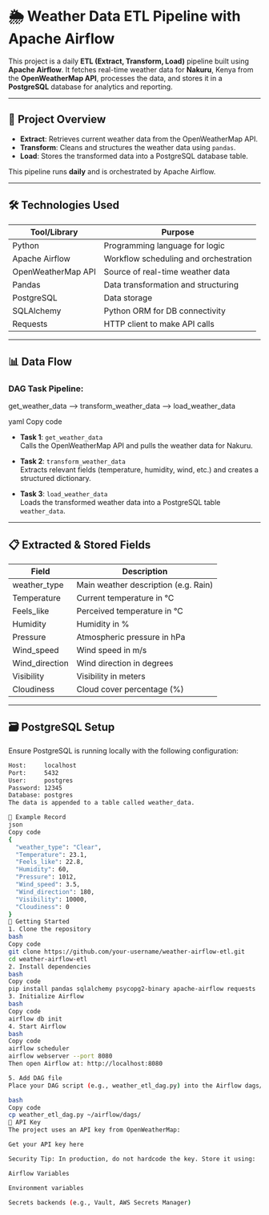 # 🌦️ Weather Data ETL Pipeline with Apache Airflow

This project is a daily **ETL (Extract, Transform, Load)** pipeline built using **Apache Airflow**. It fetches real-time weather data for **Nakuru**, Kenya from the **OpenWeatherMap API**, processes the data, and stores it in a **PostgreSQL** database for analytics and reporting.

---

## 🚀 Project Overview

- **Extract**: Retrieves current weather data from the OpenWeatherMap API.
- **Transform**: Cleans and structures the weather data using `pandas`.
- **Load**: Stores the transformed data into a PostgreSQL database table.

This pipeline runs **daily** and is orchestrated by Apache Airflow.

---

## 🛠️ Technologies Used

| Tool/Library        | Purpose                                 |
|---------------------|-----------------------------------------|
| Python              | Programming language for logic          |
| Apache Airflow      | Workflow scheduling and orchestration   |
| OpenWeatherMap API  | Source of real-time weather data        |
| Pandas              | Data transformation and structuring     |
| PostgreSQL          | Data storage                            |
| SQLAlchemy          | Python ORM for DB connectivity          |
| Requests            | HTTP client to make API calls           |

---

## 📊 Data Flow

### DAG Task Pipeline:

get_weather_data --> transform_weather_data --> load_weather_data

yaml
Copy code

- **Task 1**: `get_weather_data`  
  Calls the OpenWeatherMap API and pulls the weather data for Nakuru.

- **Task 2**: `transform_weather_data`  
  Extracts relevant fields (temperature, humidity, wind, etc.) and creates a structured dictionary.

- **Task 3**: `load_weather_data`  
  Loads the transformed weather data into a PostgreSQL table `weather_data`.

---

## 📋 Extracted & Stored Fields

| Field           | Description                        |
|----------------|------------------------------------|
| weather_type    | Main weather description (e.g. Rain) |
| Temperature     | Current temperature in °C         |
| Feels_like      | Perceived temperature in °C       |
| Humidity        | Humidity in %                     |
| Pressure        | Atmospheric pressure in hPa       |
| Wind_speed      | Wind speed in m/s                 |
| Wind_direction  | Wind direction in degrees         |
| Visibility      | Visibility in meters              |
| Cloudiness      | Cloud cover percentage (%)        |

---

## 🗃️ PostgreSQL Setup

Ensure PostgreSQL is running locally with the following configuration:

```bash
Host:     localhost  
Port:     5432  
User:     postgres  
Password: 12345  
Database: postgres
The data is appended to a table called weather_data.

🧪 Example Record
json
Copy code
{
  "weather_type": "Clear",
  "Temperature": 23.1,
  "Feels_like": 22.8,
  "Humidity": 60,
  "Pressure": 1012,
  "Wind_speed": 3.5,
  "Wind_direction": 180,
  "Visibility": 10000,
  "Cloudiness": 0
}
🧰 Getting Started
1. Clone the repository
bash
Copy code
git clone https://github.com/your-username/weather-airflow-etl.git
cd weather-airflow-etl
2. Install dependencies
bash
Copy code
pip install pandas sqlalchemy psycopg2-binary apache-airflow requests
3. Initialize Airflow
bash
Copy code
airflow db init
4. Start Airflow
bash
Copy code
airflow scheduler
airflow webserver --port 8080
Then open Airflow at: http://localhost:8080

5. Add DAG file
Place your DAG script (e.g., weather_etl_dag.py) into the Airflow dags/ directory:

bash
Copy code
cp weather_etl_dag.py ~/airflow/dags/
🔐 API Key
The project uses an API key from OpenWeatherMap:

Get your API key here

Security Tip: In production, do not hardcode the key. Store it using:

Airflow Variables

Environment variables

Secrets backends (e.g., Vault, AWS Secrets Manager)
